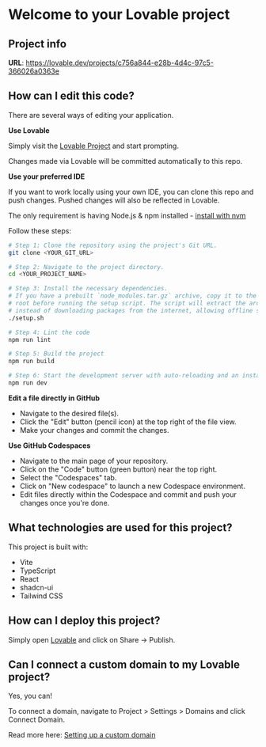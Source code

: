 # Welcome to your Lovable project

## Project info

**URL**: https://lovable.dev/projects/c756a844-e28b-4d4c-97c5-366026a0363e

## How can I edit this code?

There are several ways of editing your application.

**Use Lovable**

Simply visit the [Lovable Project](https://lovable.dev/projects/c756a844-e28b-4d4c-97c5-366026a0363e) and start prompting.

Changes made via Lovable will be committed automatically to this repo.

**Use your preferred IDE**

If you want to work locally using your own IDE, you can clone this repo and push changes. Pushed changes will also be reflected in Lovable.

The only requirement is having Node.js & npm installed - [install with nvm](https://github.com/nvm-sh/nvm#installing-and-updating)

Follow these steps:

```sh
# Step 1: Clone the repository using the project's Git URL.
git clone <YOUR_GIT_URL>

# Step 2: Navigate to the project directory.
cd <YOUR_PROJECT_NAME>

# Step 3: Install the necessary dependencies.
# If you have a prebuilt `node_modules.tar.gz` archive, copy it to the project
# root before running the setup script. The script will extract the archive
# instead of downloading packages from the internet, allowing offline setup.
./setup.sh

# Step 4: Lint the code
npm run lint

# Step 5: Build the project
npm run build

# Step 6: Start the development server with auto-reloading and an instant preview.
npm run dev
```

**Edit a file directly in GitHub**

- Navigate to the desired file(s).
- Click the "Edit" button (pencil icon) at the top right of the file view.
- Make your changes and commit the changes.

**Use GitHub Codespaces**

- Navigate to the main page of your repository.
- Click on the "Code" button (green button) near the top right.
- Select the "Codespaces" tab.
- Click on "New codespace" to launch a new Codespace environment.
- Edit files directly within the Codespace and commit and push your changes once you're done.

## What technologies are used for this project?

This project is built with:

- Vite
- TypeScript
- React
- shadcn-ui
- Tailwind CSS

## How can I deploy this project?

Simply open [Lovable](https://lovable.dev/projects/c756a844-e28b-4d4c-97c5-366026a0363e) and click on Share -> Publish.

## Can I connect a custom domain to my Lovable project?

Yes, you can!

To connect a domain, navigate to Project > Settings > Domains and click Connect Domain.

Read more here: [Setting up a custom domain](https://docs.lovable.dev/tips-tricks/custom-domain#step-by-step-guide)

